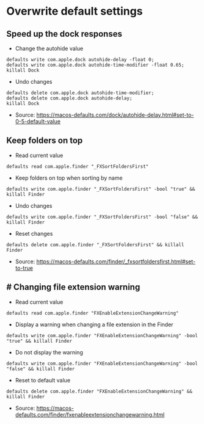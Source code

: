 # Overwrite default settings

## Speed up the dock responses
- Change the autohide value
```shell
defaults write com.apple.dock autohide-delay -float 0;
defaults write com.apple.dock autohide-time-modifier -float 0.65;
killall Dock
```

- Undo  changes
```shell
defaults delete com.apple.dock autohide-time-modifier;
defaults delete com.apple.dock autohide-delay;
killall Dock
```

- Source: https://macos-defaults.com/dock/autohide-delay.html#set-to-0-5-default-value

## Keep folders on top

- Read current value
```shell
defaults read com.apple.finder "_FXSortFoldersFirst"
```

- Keep folders on top when sorting by name
```shell
defaults write com.apple.finder "_FXSortFoldersFirst" -bool "true" && killall Finder
```

- Undo changes
```shell
defaults write com.apple.finder "_FXSortFoldersFirst" -bool "false" && killall Finder
```

- Reset changes
```shell
defaults delete com.apple.finder "_FXSortFoldersFirst" && killall Finder
```

- Source: https://macos-defaults.com/finder/_fxsortfoldersfirst.html#set-to-true

## # Changing file extension warning

- Read current value
```shell
defaults read com.apple.finder "FXEnableExtensionChangeWarning"
```

- Display a warning when changing a file extension in the Finder
```shell
defaults write com.apple.finder "FXEnableExtensionChangeWarning" -bool "true" && killall Finder
```

- Do not display the warning
```shell
defaults write com.apple.finder "FXEnableExtensionChangeWarning" -bool "false" && killall Finder
```

- Reset to default value
```shell
defaults delete com.apple.finder "FXEnableExtensionChangeWarning" && killall Finder
```

- Source: https://macos-defaults.com/finder/fxenableextensionchangewarning.html
